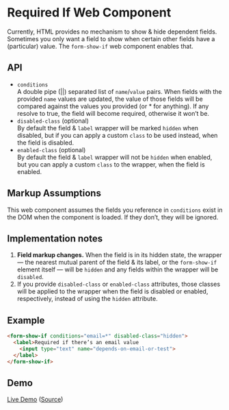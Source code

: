 # Required If Web Component

Currently, HTML provides no mechanism to show & hide dependent fields. Sometimes you only want a field to show when certain other fields have a (particular) value. The `form-show-if` web component enables that.

## API

<ul>
  <li><code>conditions</code><br> A double pipe (||) separated list of <code>name</code>/<code>value</code> pairs. When fields with the provided <code>name</code> values are updated, the value of those fields will be compared against the values you provided (or * for anything). If any resolve to true, the field will become required, otherwise it won’t be.</li>
  <li><code>disabled-class</code> (optional)<br> By default the field & <code>label</code> wrapper will be marked <code>hidden</code> when disabled, but if you can apply a custom <code>class</code> to be used instead, when the field is disabled.</li>
  <li><code>enabled-class</code> (optional)<br> By default the field & <code>label</code> wrapper will not be <code>hidden</code> when enabled, but you can apply a custom <code>class</code> to the wrapper, when the field is enabled.</li>
</ul>

## Markup Assumptions

This web component assumes the fields you reference in `conditions` exist in the DOM when the component is loaded. If they don’t, they will be ignored.

## Implementation notes

1. **Field markup changes.** When the field is in its hidden state, the wrapper — the nearest mutual parent of the field & its label, or the `form-show-if` element itself — will be `hidden` and any fields within the wrapper will be `disabled`.
1. If you provide `disabled-class` or `enabled-class` attributes, those classes will be applied to the wrapper when the field is disabled or enabled, respectively, instead of using the `hidden` attribute.

## Example

```html
<form-show-if conditions="email=*" disabled-class="hidden">
  <label>Required if there’s an email value
    <input type="text" name="depends-on-email-or-test">
  </label>
</form-show-if>
```

## Demo

[Live Demo](https://aarongustafson.github.io/form-show-if/demo.html) ([Source](./demo.html))
